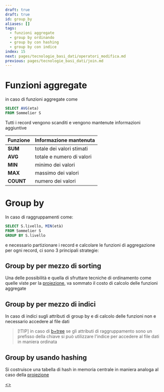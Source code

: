 ```yaml
---
draft: true
draft: true
id: group_by
aliases: []
tags:
  - funzioni aggregate
  - group by ordinando
  - group by con hashing
  - group by con indice
index: 15
next: pages/tecnologie_basi_dati/operatori_modifica.md
previous: pages/tecnologie_basi_dati/join.md
---
```


# Funzioni aggregate

 in caso di funzioni aggregate come

```sql
SELECT AVG(eta)
FROM Sommelier S
```

Tutti i record vengono scanditi  e vengono mantenute informazioni aggiuntive

| **Funzione** | Informazione mantenuta    |
| ------------ | ------------------------- |
| **SUM**      | totale dei valori stimati |
| **AVG**      | totale e numero di valori |
| **MIN**      | minimo dei valori         |
| **MAX**      | massimo dei valori        |
| **COUNT**    | numero dei valori         |

# Group by

In caso di raggruppamenti come:

```sql
SELECT S.livello, MIN(età)
FROM Sommelier S
GROUP BY S.livello
```

e necessario partizionare i record e calcolare le funzioni di aggregazione per ogni record, ci sono 3 principali strategie:

## Group by per mezzo di sorting

Una delle possibilità e quella di sfruttare tecniche di ordinamento come quelle viste per la [proiezione](pages/tecnologie_basi_dati/proiezione.md#proiettare%20[ordinando](pages/tecnologie_basi_dati/sorting.md)), va sommato il costo di calcolo delle funzioni aggregate

## Group by per mezzo di indici

In caso di indici sugli attributi di group by e di calcolo delle funzioni non e necessario accedere al file dati

>[!TIP] in caso di [b+tree](pages/tecnologie_basi_dati/b+tree.md) se gli attributi di raggruppamento sono un prefisso della chiave si può utilizzare l'indice per accedere al file dati in maniera ordinata

## Group by usando hashing

Si costruisce una tabella di hash in memoria centrale in maniera analoga al caso della [proiezione](pages/tecnologie_basi_dati/proiezione.md#proiettare%20usando%20hashing)

[<](pages/tecnologie_basi_dati/join.md)[>](pages/tecnologie_basi_dati/operatori_modifica.md)

